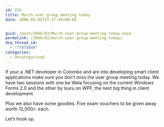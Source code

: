 ```yaml
---
id: 154
title: March user group meeting today
date: 2006-03-01T13:37:45+00:00


guid: /post/2006/03/March-user-group-meeting-today.aspx
permalink: /2006/03/march-user-group-meeting-today/
dsq_thread_id:
  - "77975844"
categories:
  - Uncategorized
---
```

<p>If your a .NET developer in Colombo and are into developing smart client applications make sure you don&rsquo;t miss the user group meeting today. We have two sessions with one be Wela focusing on the current Windows Forms 2.0 and the other by Isuru on WPF, the next big thing in client development.</p>
<p>Plus we also have some goodies. Five exam vouchers to be given away worth 12,500/&ndash; each.</p>
<p>Let&rsquo;s hook up.</p>